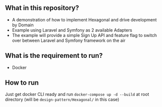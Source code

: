 ## What in this repository?
- A demonstration of how to implement Hexagonal and drive development by Domain
- Example using Laravel and Symfony as 2 available Adapters
- The example will provide a simple Sign Up API and feature flag to switch over between Laravel and Symfony framework on the air
## What is the requirement to run?
- Docker
## How to run
Just get docker CLI ready and run
`docker-compose up -d --build` at root directory
(will be `design-pattern/Hexagonal/` in this case)
